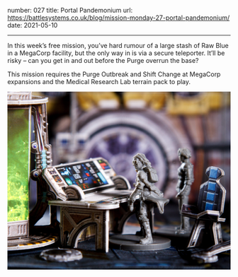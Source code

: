 number: 027
title: Portal Pandemonium
url: https://battlesystems.co.uk/blog/mission-monday-27-portal-pandemonium/
date: 2021-05-10

---

In this week’s free mission, you’ve hard rumour of a large stash of Raw Blue in a MegaCorp facility, but the only way in is via a secure teleporter. It’ll be risky – can you get in and out before the Purge overrun the base?

This mission requires the Purge Outbreak and Shift Change at MegaCorp expansions and the Medical Research Lab terrain pack to play.

![](portal.jpg)
